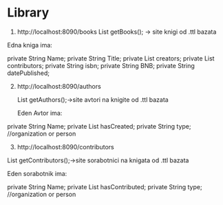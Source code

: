 # Library

1.	http://localhost:8090/books
   List<Book> getBooks(); -> site knigi od .ttl bazata
  
   Edna kniga ima:
   
private String Name;
private String Title;
private List<String> creators;
private List<String> contributors;
private String isbn;
private String BNB;
private String datePublished;

2.	http://localhost:8090/authors

    List<Author> getAuthors();->site avtori na knigite od .ttl bazata
  
    Eden Avtor ima:

private String Name;
private List<String> hasCreated;
private String type; //organization or person

3.	http://localhost:8090/contributors
    
   List<Contributor> getContributors();->site sorabotnici na knigata od .ttl bazata

   Eden sorabotnik ima:
   
private String Name;
private List<String> hasContributed;
private String type; //organization or person
